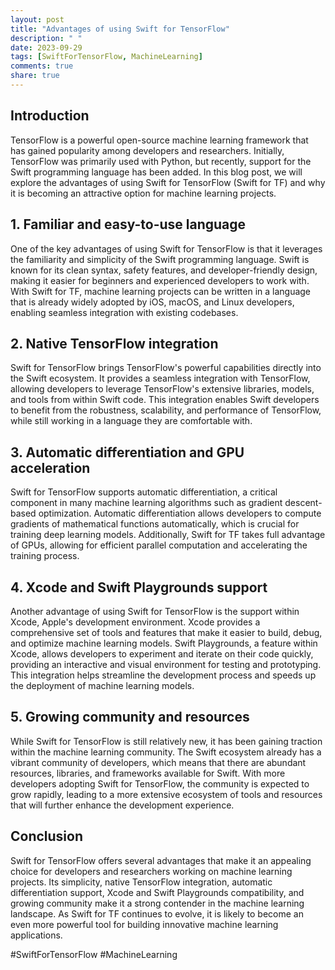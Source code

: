 ```yaml
---
layout: post
title: "Advantages of using Swift for TensorFlow"
description: " "
date: 2023-09-29
tags: [SwiftForTensorFlow, MachineLearning]
comments: true
share: true
---
```


## Introduction

TensorFlow is a powerful open-source machine learning framework that has gained popularity among developers and researchers. Initially, TensorFlow was primarily used with Python, but recently, support for the Swift programming language has been added. In this blog post, we will explore the advantages of using Swift for TensorFlow (Swift for TF) and why it is becoming an attractive option for machine learning projects.

## 1. Familiar and easy-to-use language

One of the key advantages of using Swift for TensorFlow is that it leverages the familiarity and simplicity of the Swift programming language. Swift is known for its clean syntax, safety features, and developer-friendly design, making it easier for beginners and experienced developers to work with.  With Swift for TF, machine learning projects can be written in a language that is already widely adopted by iOS, macOS, and Linux developers, enabling seamless integration with existing codebases.

## 2. Native TensorFlow integration

Swift for TensorFlow brings TensorFlow's powerful capabilities directly into the Swift ecosystem. It provides a seamless integration with TensorFlow, allowing developers to leverage TensorFlow's extensive libraries, models, and tools from within Swift code. This integration enables Swift developers to benefit from the robustness, scalability, and performance of TensorFlow, while still working in a language they are comfortable with. 

## 3. Automatic differentiation and GPU acceleration

Swift for TensorFlow supports automatic differentiation, a critical component in many machine learning algorithms such as gradient descent-based optimization. Automatic differentiation allows developers to compute gradients of mathematical functions automatically, which is crucial for training deep learning models. Additionally, Swift for TF takes full advantage of GPUs, allowing for efficient parallel computation and accelerating the training process.

## 4. Xcode and Swift Playgrounds support

Another advantage of using Swift for TensorFlow is the support within Xcode, Apple's development environment. Xcode provides a comprehensive set of tools and features that make it easier to build, debug, and optimize machine learning models. Swift Playgrounds, a feature within Xcode, allows developers to experiment and iterate on their code quickly, providing an interactive and visual environment for testing and prototyping. This integration helps streamline the development process and speeds up the deployment of machine learning models.

## 5. Growing community and resources

While Swift for TensorFlow is still relatively new, it has been gaining traction within the machine learning community. The Swift ecosystem already has a vibrant community of developers, which means that there are abundant resources, libraries, and frameworks available for Swift. With more developers adopting Swift for TensorFlow, the community is expected to grow rapidly, leading to a more extensive ecosystem of tools and resources that will further enhance the development experience.

## Conclusion

Swift for TensorFlow offers several advantages that make it an appealing choice for developers and researchers working on machine learning projects. Its simplicity, native TensorFlow integration, automatic differentiation support, Xcode and Swift Playgrounds compatibility, and growing community make it a strong contender in the machine learning landscape. As Swift for TF continues to evolve, it is likely to become an even more powerful tool for building innovative machine learning applications.

#SwiftForTensorFlow #MachineLearning